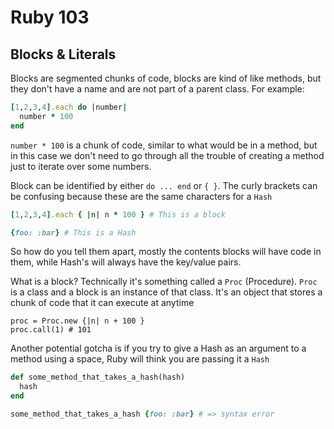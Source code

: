 # Ruby 103
## Blocks & Literals

Blocks are segmented chunks of code, blocks are kind of like methods, but they don't have a name and are not part of a parent class. For example:

```ruby
[1,2,3,4].each do |number|
  number * 100
end
```

`number * 100` is a chunk of code, similar to what would be in a method, but in this case we don't need to go through all the trouble of creating a method just to iterate over some numbers.

Block can be identified by either `do ... end` or `{ }`. The curly brackets can be confusing because these are the same characters for a `Hash`

```ruby
[1,2,3,4].each { |n| n * 100 } # This is a block

{foo: :bar} # This is a Hash
```

So how do you tell them apart, mostly the contents blocks will have code in them, while Hash's will always have the key/value pairs.

What is a block? Technically it's something called a `Proc` (Procedure). `Proc` is a class and a block is an instance of that class. It's an object that stores a chunk of code that it can execute at anytime

```
proc = Proc.new {|n| n + 100 }
proc.call(1) # 101
```

Another potential gotcha is if you try to give a Hash as an argument to a method using a space, Ruby will think you are passing it a `Hash`

```ruby
def some_method_that_takes_a_hash(hash)
  hash
end

some_method_that_takes_a_hash {foo: :bar} # => syntax error

```
